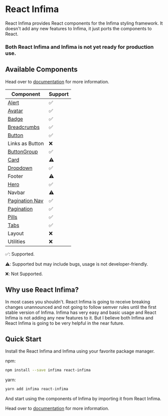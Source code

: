 # React Infima

React Infima provides React components for the Infima styling framework. It doesn't add any new features to Infima, it just ports the components to React.

### Both React Infima and Infima is not yet ready for production use.

## Available Components

Head over to [documentation](https://ugureren.net/react-infima) for more information.

| Component                                                          | Support |
| ------------------------------------------------------------------ | ------- |
| [Alert](https://ugureren.net/react-infima/alert)                   | ✅      |
| [Avatar](https://ugureren.net/react-infima/avatar)                 | ✅      |
| [Badge](https://ugureren.net/react-infima/badge)                   | ✅      |
| [Breadcrumbs](https://ugureren.net/react-infima/breadcrumbs)       | ✅      |
| [Button](https://ugureren.net/react-infima/button)                 | ✅      |
| Links as Button                                                    | ❌      |
| [ButtonGroup](https://ugureren.net/react-infima/button-group)      | ✅      |
| [Card](https://ugureren.net/react-infima/card)                     | ⚠️      |
| [Dropdown](https://ugureren.net/react-infima/dropdown)             | ✅      |
| Footer                                                             | ⚠️      |
| [Hero](https://ugureren.net/react-infima/hero)                     | ✅      |
| Navbar                                                             | ⚠️      |
| [Pagination Nav](https://ugureren.net/react-infima/pagination-nav) | ✅      |
| [Pagination](https://ugureren.net/react-infima/pagination)         | ✅      |
| [Pills](https://ugureren.net/react-infima/pills)                   | ✅      |
| [Tabs](https://ugureren.net/react-infima/tabs)                     | ✅      |
| Layout                                                             | ❌      |
| Utilities                                                          | ❌      |

✅: Supported.

⚠️: Supported but may include bugs, usage is not developer-friendly.

❌: Not Supported.

## Why use React Infima?

In most cases you shouldn't. React Infima is going to receive breaking changes unannounced and not going to follow semver rules until the first stable version of Infima. Infima has very easy and basic usage and React Infima is not adding any new features to it. But I believe both Infima and React Infima is going to be very helpful in the near future.

## Quick Start

Install the React Infima and Infima using your favorite package manager.

npm:

```bash
npm install --save infima react-infima
```

yarn:

```bash
yarn add infima react-infima
```

And start using the components of Infima by importing it from React Infima.

Head over to [documentation](https://ugureren.net/react-infima) for more information.
